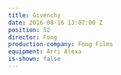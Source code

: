 ```yaml
---
title: Givenchy
date: 2016-08-16 13:07:00 Z
position: 52
director: Fong
production-company: Fong Films
equipment: Arri Alexa
is-shown: false
---
```


